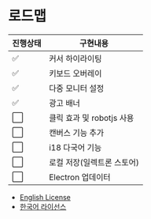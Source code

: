 # 로드맵

|진행상태|구현내용|
| ------ | ------ | 
| :white_check_mark: |커서 하이라이팅|
| :white_check_mark: |키보드 오버레이|
| :white_check_mark: |다중 모니터 설정|
| :white_check_mark: |광고 배너|
| :white_large_square: |클릭 효과 및 robotjs 사용|
| :white_large_square: |캔버스 기능 추가|
| :white_large_square: |i18 다국어 기능|
| :white_large_square: |로컬 저장(일렉트론 스토어)|
| :white_large_square: |Electron 업데이터|

- [English License](LICENSE.md)
- [한국어 라이선스](LICENSE_KR.md)
